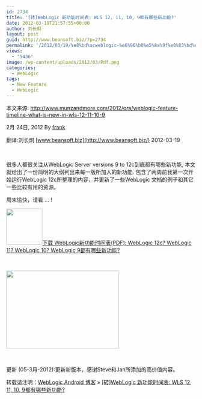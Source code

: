 ```yaml
---
id: 2734
title: '[转]WebLogic 新功能时间表: WLS 12, 11, 10, 9都有哪些新功能?'
date: 2012-03-19T21:57:55+00:00
author: 刘长炯
layout: post
guid: http://www.beansoft.biz/?p=2734
permalink: '/2012/03/19/%e8%bd%acweblogic-%e6%96%b0%e5%8a%9f%e8%83%bd%e6%97%b6%e9%97%b4%e8%a1%a8-wls-12-11-10-9%e9%83%bd%e6%9c%89%e5%93%aa%e4%ba%9b%e6%96%b0%e5%8a%9f%e8%83%bd/'
views:
  - "5436"
image: /wp-content/uploads/2012/03/Pdf.png
categories:
  - WebLogic
tags:
  - New Feature
  - WebLogic
---
```

本文来源: <http://www.munzandmore.com/2012/ora/weblogic-feature-timeline-what-is-new-in-wls-12-11-10-9>

2月 24日, 2012 By [frank](http://www.munzandmore.com/author/frank "frank")

翻译:刘长炯 [www.beansoft.biz](http://www.beansoft.biz/) 2012-03-19

&nbsp;

很多人都很关注从WebLogic Server versions 9 to 12c到底都有哪些新功能, 本文就给出了一份简明的大纲列出来每一版所加入的新功能. 包含了两周前我第一次开始运行WebLogic 12c所整理的内容，并更新了一些WebLogic 文档的例子和其它一些比较有用的资源。

周末愉快，请看 … !

<img class="alignnone size-full wp-image-2735" style="border-style: initial; border-color: initial;" title="Pdf" src="http://www.beansoft.biz/wp-content/uploads/2012/03/Pdf.png" alt="" width="96" height="96" />[下载 WebLogic新功能时间表(PDF): WebLogic 12c? WebLogic 11? WebLogic 10? WebLogic 9都有哪些新功能?](http://www.munzandmore.com/downloads/WebLogic-12c-Feature-Timeline.pdf "WebLogic Feature Timeline: What is new in WebLogic 12c? WebLogic 11? WebLogic 10? WebLogic 9?")

&nbsp;

<a href="http://www.munzandmore.com/downloads/WebLogic-12c-Feature-Timeline.pdf" target="_blank"><img title="WebLogic Feature Timeline" src="http://www.munzandmore.com/wp-content/uploads/2012/02/wls-ftl-300x207.png" alt="" width="300" height="207" /></a>

&nbsp;

更新 (05-3月-2012):更新新版本，感谢Steve和Jan所添加的高价值内容。

转载请注明：[WebLogic Android 博客](http://www.beansoft.biz) &raquo; [[转]WebLogic 新功能时间表: WLS 12, 11, 10, 9都有哪些新功能?](http://www.beansoft.biz/2012/03/19/%e8%bd%acweblogic-%e6%96%b0%e5%8a%9f%e8%83%bd%e6%97%b6%e9%97%b4%e8%a1%a8-wls-12-11-10-9%e9%83%bd%e6%9c%89%e5%93%aa%e4%ba%9b%e6%96%b0%e5%8a%9f%e8%83%bd/)
